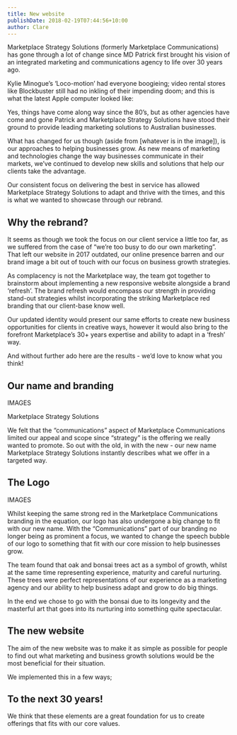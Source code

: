 ```yaml
---
title: New website
publishDate: 2018-02-19T07:44:56+10:00
author: Clare
---
```

Marketplace Strategy Solutions (formerly Marketplace Communications) has gone through a lot of change since MD Patrick first brought his vision of an integrated marketing and communications agency to life over 30 years ago.

Kylie Minogue’s ‘Loco-motion’ had everyone boogieing; video rental stores like Blockbuster still had no inkling of their impending doom; and this is what the latest Apple computer looked like:

Yes, things have come along way since the 80’s, but as other agencies have come and gone Patrick and Marketplace Strategy Solutions have stood their ground to provide leading marketing solutions to Australian businesses.

What has changed for us though (aside from \[whatever is in the image]), is our approaches to helping businesses grow. As new means of marketing and technologies change the way businesses communicate in their markets, we’ve continued to develop new skills and solutions that help our clients take the advantage.

Our consistent focus on delivering the best in service has allowed Marketplace Strategy Solutions to adapt and thrive with the times, and this is what we wanted to showcase through our rebrand.

## Why the rebrand?

It seems as though we took the focus on our client service a little too far, as we suffered from the case of “we’re too busy to do our own marketing”. That left our website in 2017 outdated, our online presence barren and our brand image a bit out of touch with our focus on business growth strategies.

As complacency is not the Marketplace way, the team got together to brainstorm about implementing a new responsive website alongside a brand ‘refresh’. The brand refresh would encompass our strength in providing stand-out strategies whilst incorporating the striking Marketplace red branding that our client-base know well.

Our updated identity would present our same efforts to create new business opportunities for clients in creative ways, however it would also bring to the forefront Marketplace’s 30+ years expertise and ability to adapt in a ‘fresh’ way. 

And without further ado here are the results - we’d love to know what you think!

## Our name and branding

IMAGES 

Marketplace Strategy Solutions

We felt that the “communications” aspect of Marketplace Communications limited our appeal and scope since “strategy” is the offering we really wanted to promote. So out with the old, in with the new - our new name Marketplace Strategy Solutions instantly describes what we offer in a targeted way.

## The Logo

IMAGES 

Whilst keeping the same strong red in the Marketplace Communications branding in the equation, our logo has also undergone a big change to fit with our new name. With the “Communications” part of our branding no longer being as prominent a focus, we wanted to change the speech bubble of our logo to something that fit with our core mission to help businesses grow.

The team found that oak and bonsai trees act as a symbol of growth, whilst at the same time representing experience, maturity and careful nurturing. These trees were perfect representations of our experience as a marketing agency and our ability to help business adapt and grow to do big things.

In the end we chose to go with the bonsai due to its longevity and the masterful art that goes into its nurturing into something quite spectacular. 

## The new website

The aim of the new website was to make it as simple as possible for people to find out what marketing and business growth solutions would be the most beneficial for their situation.

We implemented this in a few ways; 

## To the next 30 years!

We think that these elements are a great foundation for us to create offerings that fits with our core values.
